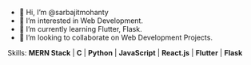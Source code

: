 - 👋 Hi, I’m @sarbajitmohanty
- 👀 I’m interested in Web Development.
- 🌱 I’m currently learning Flutter, Flask.
- 💞️ I’m looking to collaborate on Web Development Projects.

Skills: **MERN Stack** | **C** | **Python** | **JavaScript** | **React.js** | **Flutter** | **Flask**
<!---
![Anurag's github stats](https://github-readme-stats.vercel.app/api?username=sarbajitmohanty&show_icons=true&theme=radical)
-->

<!--
[<img src='https://cdn.jsdelivr.net/npm/simple-icons@3.0.1/icons/linkedin.svg' alt='linkedin' style="color:#fff" height='30'>](https://www.linkedin.com/in/sarbajit-mohanty/)
-->
<!--
_ _ _ _ _ _ _ _ _ _ _ _
-->
<!--
![](https://komarev.com/ghpvc/?username=sarbajitmohanty)
-->

<!--- 📫 How to reach me ... --->

<!---
sarbajitmohanty/sarbajitmohanty is a ✨ special ✨ repository because its `README.md` (this file) appears on your GitHub profile.
You can click the Preview link to take a look at your changes.
--->
